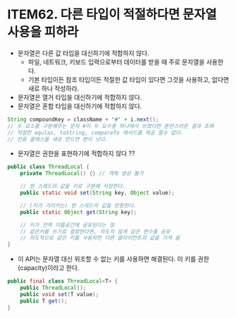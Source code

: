 # ITEM62. 다른 타입이 적절하다면 문자열 사용을 피하라

- 문자열은 다른 값 타입을 대신하기에 적합하지 않다.
    - 파일, 네트워크, 키보드 입력으로부터 데이터를 받을 때 주로 문자열을 사용한다.
    - 기본 타입이든 참조 타입이든 적절한 값 타입이 있다면 그것을 사용하고, 없다면 새로 하나 작성하라.
- 문자열은 열거 타입을 대신하기에 적합하지 않다.
- 문자열은 혼합 타입을 대신하기에 적합하지 않다.
```java
String compoundKey = className + "#" + i.next();
// 두 요소를 구분해주는 문자 #이 두 요수중 하나에서 쓰였다면 혼란스러운 결과 초래
// 적절한 equlas, toString, compareTo 메서드를 제공 할수 없다.
// 전용 클래스를 새로 만드면 편이 낫다.
```
- 문자열은 권한을 표현하기에 적합하지 않다 ??
```java
public class ThreadLocal {
    private ThreadLocal() {} // 객체 생성 불가

    // 현 스레드의 값을 키로 구분해 저장한다.
    public static void set(String key, Object value);

    // (키가 가리키는) 현 스레드의 값을 반환한다.
    public static Object get(String key);

    // 키가 전역 이름공간에 공유된다는 점
    // 같은키를 쓰기로 결정한다면, 의도치 않게 같은 변수를 공유
    // 의도적으로 같은 키를 사용하면 다른 클라이언트의 값을 가져 옴
}
```
- 이 API는 문자열 대신 위조할 수 없는 키를 사용하면 해결된다. 이 키를 권한(capacity)이라고 한다.
```java
public final class ThreadLocal<T> {
    public ThreadLocal();
    public void set(T value);
    public T get();
}
```
